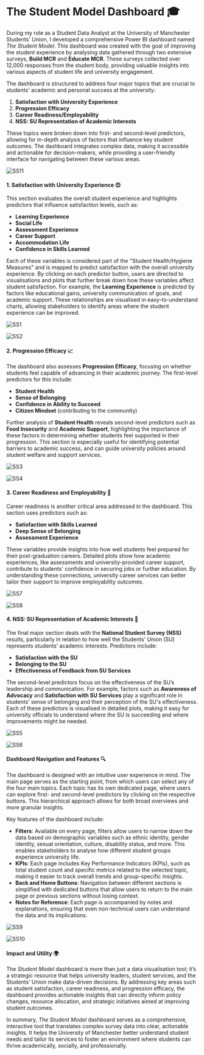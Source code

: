 # **The Student Model Dashboard 🎓**

During my role as a Student Data Analyst at the University of Manchester Students' Union, I developed a comprehensive Power BI dashboard named *The Student Model*. This dashboard was created with the goal of improving the student experience by analysing data gathered through two extensive surveys, **Build MCR** and **Educate MCR**. These surveys collected over 12,000 responses from the student body, providing valuable insights into various aspects of student life and university engagement.

The dashboard is structured to address four major topics that are crucial to students' academic and personal success at the university:

1. **Satisfaction with University Experience**
2. **Progression Efficacy**
3. **Career Readiness/Employability**
4. **NSS: SU Representation of Academic Interests**

These topics were broken down into first- and second-level predictors, allowing for in-depth analysis of factors that influence key student outcomes. The dashboard integrates complex data, making it accessible and actionable for decision-makers, while providing a user-friendly interface for navigating between these various areas.

![SS11](https://github.com/user-attachments/assets/6d98a2ce-c3f9-4c7c-aa4e-2a3086944976)

#### 1. **Satisfaction with University Experience** 😊
This section evaluates the overall student experience and highlights predictors that influence satisfaction levels, such as:
- **Learning Experience**
- **Social Life**
- **Assessment Experience**
- **Career Support**
- **Accommodation Life**
- **Confidence in Skills Learned**

Each of these variables is considered part of the "Student Health/Hygiene Measures" and is mapped to predict satisfaction with the overall university experience. By clicking on each predictor button, users are directed to visualisations and plots that further break down how these variables affect student satisfaction. For example, the **Learning Experience** is predicted by factors like educational gains, university communication of goals, and academic support. These relationships are visualised in easy-to-understand charts, allowing stakeholders to identify areas where the student experience can be improved.

![SS1](https://github.com/user-attachments/assets/30891ea8-ed06-47db-9381-9bc5e7b57b5d)

![SS2](https://github.com/user-attachments/assets/65140603-c0af-45d1-8ff2-725a50beb0a0)

#### 2. **Progression Efficacy** 📈
The dashboard also assesses **Progression Efficacy**, focusing on whether students feel capable of advancing in their academic journey. The first-level predictors for this include:
- **Student Health**
- **Sense of Belonging**
- **Confidence in Ability to Succeed**
- **Citizen Mindset** (contributing to the community)

Further analysis of **Student Health** reveals second-level predictors such as **Food Insecurity** and **Academic Support**, highlighting the importance of these factors in determining whether students feel supported in their progression. This section is especially useful for identifying potential barriers to academic success, and can guide university policies around student welfare and support services.

![SS3](https://github.com/user-attachments/assets/6f7f6f2d-81a5-4562-b77b-85ac45a424da)

![SS4](https://github.com/user-attachments/assets/6408c186-9814-4934-90b6-249c056adb20)

#### 3. **Career Readiness and Employability** 💼
Career readiness is another critical area addressed in the dashboard. This section uses predictors such as:
- **Satisfaction with Skills Learned**
- **Deep Sense of Belonging**
- **Assessment Experience**

These variables provide insights into how well students feel prepared for their post-graduation careers. Detailed plots show how academic experiences, like assessments and university-provided career support, contribute to students' confidence in securing jobs or further education. By understanding these connections, university career services can better tailor their support to improve employability outcomes.

![SS7](https://github.com/user-attachments/assets/9d86ed5f-b7cb-4460-bde0-d7ede06b0715)

![SS8](https://github.com/user-attachments/assets/a5735b06-dc22-4ec2-adf5-00c748d752ab)

#### 4. **NSS: SU Representation of Academic Interests** 🎤
The final major section deals with the **National Student Survey (NSS)** results, particularly in relation to how well the Students' Union (SU) represents students’ academic interests. Predictors include:
- **Satisfaction with the SU**
- **Belonging to the SU**
- **Effectiveness of Feedback from SU Services**

The second-level predictors focus on the effectiveness of the SU’s leadership and communication. For example, factors such as **Awareness of Advocacy** and **Satisfaction with SU Services** play a significant role in students’ sense of belonging and their perception of the SU's effectiveness. Each of these predictors is visualised in detailed plots, making it easy for university officials to understand where the SU is succeeding and where improvements might be needed.

![SS5](https://github.com/user-attachments/assets/3651abcb-e10a-4696-8d26-9c579d7c37ca)

![SS6](https://github.com/user-attachments/assets/64e8b32a-b038-40f1-b937-2ca94d7adbf1)

#### **Dashboard Navigation and Features** 🔍
The dashboard is designed with an intuitive user experience in mind. The main page serves as the starting point, from which users can select any of the four main topics. Each topic has its own dedicated page, where users can explore first- and second-level predictors by clicking on the respective buttons. This hierarchical approach allows for both broad overviews and more granular insights.

Key features of the dashboard include:
- **Filters**: Available on every page, filters allow users to narrow down the data based on demographic variables such as ethnic identity, gender identity, sexual orientation, culture, disability status, and more. This enables stakeholders to analyse how different student groups experience university life.
- **KPIs**: Each page includes Key Performance Indicators (KPIs), such as total student count and specific metrics related to the selected topic, making it easier to track overall trends and group-specific insights.
- **Back and Home Buttons**: Navigation between different sections is simplified with dedicated buttons that allow users to return to the main page or previous sections without losing context.
- **Notes for Reference**: Each page is accompanied by notes and explanations, ensuring that even non-technical users can understand the data and its implications.

![SS9](https://github.com/user-attachments/assets/1efa513d-4cc9-4e3b-b5dc-2f33d277e236)

![SS10](https://github.com/user-attachments/assets/756b9928-c435-41f2-8a4d-7ac94d97b29e)

#### **Impact and Utility** 🌍
The *Student Model* dashboard is more than just a data visualisation tool; it’s a strategic resource that helps university leaders, student services, and the Students’ Union make data-driven decisions. By addressing key areas such as student satisfaction, career readiness, and progression efficacy, the dashboard provides actionable insights that can directly inform policy changes, resource allocation, and strategic initiatives aimed at improving student outcomes.

In summary, *The Student Model* dashboard serves as a comprehensive, interactive tool that translates complex survey data into clear, actionable insights. It helps the University of Manchester better understand student needs and tailor its services to foster an environment where students can thrive academically, socially, and professionally.
